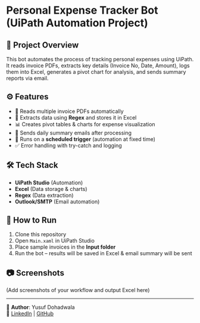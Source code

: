# Personal Expense Tracker Bot (UiPath Automation Project)

## 📖 Project Overview
This bot automates the process of tracking personal expenses using UiPath.  
It reads invoice PDFs, extracts key details (Invoice No, Date, Amount), logs them into Excel, generates a pivot chart for analysis, and sends summary reports via email.  

## ⚙️ Features
- 📂 Reads multiple invoice PDFs automatically  
- 📝 Extracts data using **Regex** and stores it in Excel  
- 📊 Creates pivot tables & charts for expense visualization  
- 📧 Sends daily summary emails after processing  
- 🔄 Runs on a **scheduled trigger** (automation at fixed time)  
- ✅ Error handling with try-catch and logging  

## 🛠️ Tech Stack
- **UiPath Studio** (Automation)  
- **Excel** (Data storage & charts)  
- **Regex** (Data extraction)  
- **Outlook/SMTP** (Email automation)  

## 🚀 How to Run
1. Clone this repository  
2. Open `Main.xaml` in UiPath Studio  
3. Place sample invoices in the **Input folder**  
4. Run the bot – results will be saved in Excel & email summary will be sent  

## 📷 Screenshots
(Add screenshots of your workflow and output Excel here)

---
👤 **Author**: Yusuf Dohadwala  
🔗 [LinkedIn](https://linkedin.com/in/yusuf-dohadwala-80153027a) | [GitHub](https://github.com/Yusuf24-tech)  
